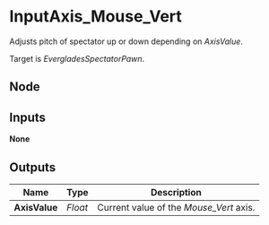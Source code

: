 # InputAxis_Mouse_Vert
Adjusts pitch of spectator up or down depending on *AxisValue*.  

Target is *EvergladesSpectatorPawn*.  

## Node

## Inputs
**None**

## Outputs
|Name           |Type   |Description                                |
|---------------|-------|-------------------------------------------|
|**AxisValue**  |*Float*|Current value of the *Mouse_Vert* axis.    |